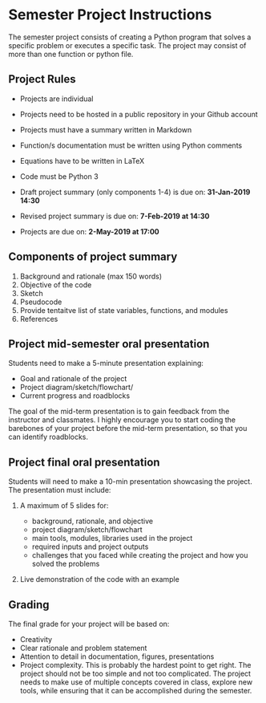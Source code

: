 
# Semester Project Instructions

The semester project consists of creating a Python program that solves a specific problem or executes a specific task. The project may consist of more than one function or python file.

## Project Rules
    
* Projects are individual

* Projects need to be hosted in a public repository in your Github account

* Projects must have a summary written in Markdown

* Function/s documentation must be written using Python comments

* Equations have to be written in LaTeX

* Code must be Python 3

* Draft project summary (only components 1-4) is due on: **31-Jan-2019 14:30**

* Revised project summary is due on: **7-Feb-2019 at 14:30**

* Projects are due on: **2-May-2019 at 17:00**

## Components of project summary

1. Background and rationale (max 150 words)
2. Objective of the code
3. Sketch
4. Pseudocode
5. Provide tentaitve list of state variables, functions, and modules
6. References

## Project mid-semester oral presentation

Students need to make a 5-minute presentation explaining:

* Goal and rationale of the project
* Project diagram/sketch/flowchart/
* Current progress and roadblocks

The goal of the mid-term presentation is to gain feedback from the instructor and classmates.
I highly encourage you to start coding the barebones of your project before the mid-term presentation,
so that you can identify roadblocks.


## Project final oral presentation

Students will need to make a 10-min presentation showcasing the project. 
The presentation must include:

1. A maximum of 5 slides for:
    * background, rationale, and objective
    * project diagram/sketch/flowchart
    * main tools, modules, libraries used in the project
    * required inputs and project outputs
    * challenges that you faced while creating the project and how you solved the problems
    
3. Live demonstration of the code with an example 

## Grading

The final grade for your project will be based on:

* Creativity
* Clear rationale and problem statement
* Attention to detail in documentation, figures, presentations
* Project complexity. This is probably the hardest point to get right. The project should not be too simple and not too complicated. The project needs to make use of multiple concepts covered in class, explore new tools, while ensuring that it can be accomplished during the semester.



```python

```

